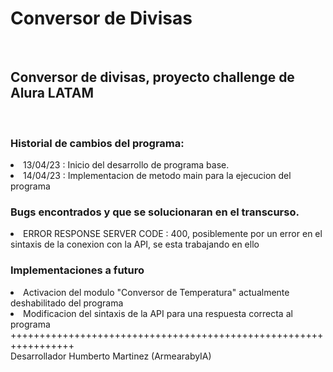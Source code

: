 <h1>Conversor de Divisas</h1>
<br>
<h2>Conversor de divisas, proyecto challenge de Alura LATAM</h2>
<br>
<h3>Historial de cambios del programa: </h3>

<li>13/04/23 : Inicio del desarrollo de programa base.</li>
<li>14/04/23 : Implementacion de metodo main para la ejecucion del programa</li>


<h3>Bugs encontrados y que se solucionaran en el transcurso.</h3>

<li>ERROR RESPONSE SERVER CODE : 400, posiblemente por un error en el sintaxis
de la conexion con la API, se esta trabajando en ello</li>

<h3>Implementaciones a futuro</h3>

<li>Activacion del modulo "Conversor de Temperatura" actualmente
deshabilitado del programa</li>
<li>Modificacion del sintaxis de la API para una respuesta correcta al programa</li>
+++++++++++++++++++++++++++++++++++++++++++++++++++++++++++++++++
<br>
Desarrollador Humberto Martinez (ArmearabyIA)


